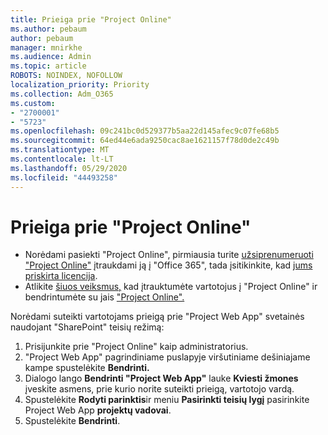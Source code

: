 ```yaml
---
title: Prieiga prie "Project Online"
ms.author: pebaum
author: pebaum
manager: mnirkhe
ms.audience: Admin
ms.topic: article
ROBOTS: NOINDEX, NOFOLLOW
localization_priority: Priority
ms.collection: Adm_O365
ms.custom:
- "2700001"
- "5723"
ms.openlocfilehash: 09c241bc0d529377b5aa22d145afec9c07fe68b5
ms.sourcegitcommit: 64ed44e6ada9250cac8ae1621157f78d0de2c49b
ms.translationtype: MT
ms.contentlocale: lt-LT
ms.lasthandoff: 05/29/2020
ms.locfileid: "44493258"
---
```

# <a name="access-project-online"></a>Prieiga prie "Project Online"

- Norėdami pasiekti "Project Online", pirmiausia turite [užsiprenumeruoti "Project Online"](https://docs.microsoft.com/ProjectOnline/get-started-with-project-online) įtraukdami ją į "Office 365", tada įsitikinkite, kad [jums priskirta licencija](https://docs.microsoft.com/ProjectOnline/step-1-sign-up-for-project-online#next-make-sure-you-can-get-in).
- Atlikite [šiuos veiksmus,](https://docs.microsoft.com/ProjectOnline/step-2-add-people-to-project-online) kad įtrauktumėte vartotojus į "Project Online" ir bendrintumėte su jais ["Project Online".](https://docs.microsoft.com/ProjectOnline/step-2-add-people-to-project-online#4-finally-share-project-online-with-the-people-you-added)

Norėdami suteikti vartotojams prieigą prie "Project Web App" svetainės naudojant "SharePoint" teisių režimą:

1. Prisijunkite prie "Project Online" kaip administratorius.
2. "Project Web App" pagrindiniame puslapyje viršutiniame dešiniajame kampe spustelėkite **Bendrinti.**
3. Dialogo lango **Bendrinti "Project Web App"** lauke **Kviesti žmones** įveskite asmens, prie kurio norite suteikti prieigą, vartotojo vardą.
4. Spustelėkite **Rodyti parinktis**ir meniu **Pasirinkti teisių lygį** pasirinkite Project Web App **projektų vadovai**.
5. Spustelėkite **Bendrinti**.
